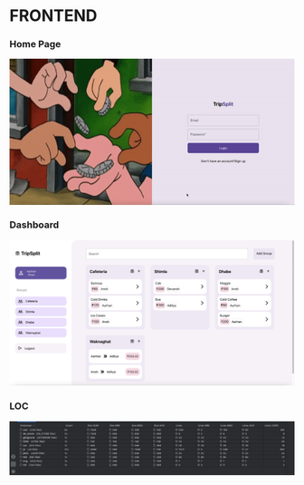 # FRONTEND

### Home Page
![Home Page](tripsplit.gif)

### Dashboard
![Dashboard](dashboard.png)

### LOC
![LOC](image-1.png)
